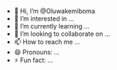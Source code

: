 - 👋 Hi, I’m @Oluwakemiboma
- 👀 I’m interested in ...
- 🌱 I’m currently learning ...
- 💞️ I’m looking to collaborate on ...
- 📫 How to reach me ...
- 😄 Pronouns: ...
- ⚡ Fun fact: ...

<!---
Oluwakemiboma/Oluwakemiboma is a ✨ special ✨ repository because its `README.md` (this file) appears on your GitHub profile.
You can click the Preview link to take a look at your changes.
--->
